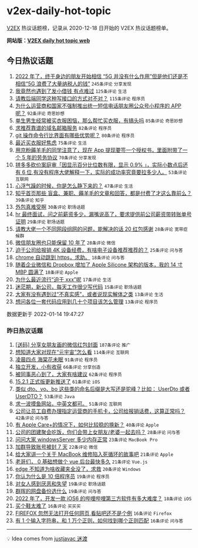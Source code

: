 # v2ex-daily-hot-topic

[V2EX](https://www.v2ex.com/) 热议话题榜，记录从 2020-12-18 日开始的 V2EX 热议话题榜单。

**网站版：[V2EX daily hot topic web](https://boojack.github.io/v2ex-daily-hot-topic-web/)**

## 今日热议话题

<!-- TODAY BEGIN -->

1. [2022 年了，终于身边的朋友开始相信 “5G 并没有什么作用”但是他们还是不相信“5G 浪费了大量纳税人的钱”](https://www.v2ex.com/t/828145) `245条评论` `分享发现`
1. [我竟然也遇到了发小借钱 有点难过](https://www.v2ex.com/t/828212) `125条评论` `生活`
1. [请教后端同学这种写接口的方式对不对？](https://www.v2ex.com/t/828191) `115条评论` `程序员`
1. [为什么运营商和国家不强制推出统一短信电话朋友圈公众号小程序的 APP 呢？](https://www.v2ex.com/t/828252) `92条评论` `奇思妙想`
1. [单生男生经常被买衣服困恼，那么帮忙买衣服，有搞头吗](https://www.v2ex.com/t/828174) `85条评论` `奇思妙想`
1. [求推荐靠谱的域名邮箱服务](https://www.v2ex.com/t/828181) `82条评论` `程序员`
1. [git 操作命令行比界面有哪些优势呢？](https://www.v2ex.com/t/828253) `80条评论` `程序员`
1. [最近买衣服好焦虑](https://www.v2ex.com/t/828167) `75条评论` `生活`
1. [用京粉薅羊毛的同学注意了，现在 App 提现要签一个授权书，里面附带了一个 5 年的劳务协议](https://www.v2ex.com/t/828157) `70条评论` `分享发现`
1. [拼多多砍价案庭审「因显示百分比位数有限，显示 0.9% 」，实际小数点后还有 6 位,有没有程序大佬解释一下，实际的成功率究竟要拉多少人。](https://www.v2ex.com/t/828162) `53条评论` `互联网`
1. [心浮气躁的时候，你是怎么静下来的？](https://www.v2ex.com/t/828183) `47条评论` `生活`
1. [知乎首页那些 盲盒、兼职、薅羊毛的文章和回答，都是付费了才这么靠前么？](https://www.v2ex.com/t/828144) `39条评论` `知乎`
1. [外包真难受啊](https://www.v2ex.com/t/828275) `30条评论` `职场话题`
1. [hr 最终面试，问之前薪资多少，漏嘴说高了，要求提供前公司薪资带转账单号证明](https://www.v2ex.com/t/828271) `29条评论` `职场话题`
1. [请教大佬一个不同网段组网的问题，能解决的话 20 红包感谢](https://www.v2ex.com/t/828251) `28条评论` `宽带症候群`
1. [微信朋友圈也只能保留 10 年了](https://www.v2ex.com/t/828173) `28条评论` `微信`
1. [迫于公司给报销 4K 设备经费，有啥电子设备推荐推荐的？](https://www.v2ex.com/t/828198) `25条评论` `问与答`
1. [chrome 自动跳到 https，求助。](https://www.v2ex.com/t/828236) `18条评论` `问与答`
1. [随着企业微信和 Dropbox 增加了 Apple Silicone 架构的版本，我的 14 寸 MBP 圆满了](https://www.v2ex.com/t/828193) `18条评论` `Apple`
1. [为什么最近流行“迫于 xxx”呢](https://www.v2ex.com/t/828246) `17条评论` `生活`
1. [迷茫期，新公司，每天工作很少写代码](https://www.v2ex.com/t/828303) `15条评论` `职场话题`
1. [大家有没有遇到过“不真实感”，或者说现实解体之类](https://www.v2ex.com/t/828356) `13条评论` `生活`
1. [想问各位一套代码应用到几十个项目该怎么管理](https://www.v2ex.com/t/828310) `13条评论` `程序员`

数据更新于 2022-01-14 19:47:27

<!-- TODAY END -->

### 昨日热议话题

<!-- YESTERDAY BEGIN -->

1. [[送码] 分享女朋友画的微信红包封面](https://www.v2ex.com/t/828046) `187条评论` `推广`
1. [想知道大家对现在“元宇宙”怎么看](https://www.v2ex.com/t/827970) `114条评论` `互联网`
1. [凌晨四点 海棠花未眠](https://www.v2ex.com/t/827935) `91条评论` `程序员`
1. [独立开发，小有收获](https://www.v2ex.com/t/827946) `66条评论` `分享创造`
1. [被同事恶心到了，大家有啥建议](https://www.v2ex.com/t/828054) `62条评论` `程序员`
1. [15.2.1 正式版更新推送了](https://www.v2ex.com/t/827955) `61条评论` `iOS`
1. [类似 dto、vo、bo 这些类的命名后缀是大写还是驼峰？比如： UserDto 或者 UserDTO？](https://www.v2ex.com/t/827939) `53条评论` `Java`
1. [求一波摸鱼网站，中英文都可。](https://www.v2ex.com/t/827938) `51条评论` `互联网`
1. [公司让员工自费办理指定运营商的手机卡，公司给报销话费，这算正常吗？](https://www.v2ex.com/t/827967) `42条评论` `问与答`
1. [有 Apple Care+的情况下，如何比较稳的换新？](https://www.v2ex.com/t/828015) `40条评论` `Apple`
1. [公司的团建聚会吃饭，你们会带上女朋友/老婆一起去吗？](https://www.v2ex.com/t/827991) `28条评论` `问与答`
1. [问问大家 windowsServer 多少内存正常](https://www.v2ex.com/t/827941) `23条评论` `MacBook Pro`
1. [加群导致账号被封 7 天](https://www.v2ex.com/t/828087) `22条评论` `微信`
1. [给大家讲一个关于 MacBook 维修陷入死循环的故事吧](https://www.v2ex.com/t/827988) `21条评论` `Apple`
1. [老哥们， 0 基础想做个 vue 后台最快多久](https://www.v2ex.com/t/827987) `21条评论` `Vue.js`
1. [edge 不知道为啥收藏夹全没了，求救](https://www.v2ex.com/t/827986) `20条评论` `Windows`
1. [你认为什么是 10 倍程序员](https://www.v2ex.com/t/828096) `19条评论` `程序员`
1. [对女人感到厌恶和失望](https://www.v2ex.com/t/828085) `19条评论` `职场话题`
1. [群晖的网盘备份选什么](https://www.v2ex.com/t/827964) `19条评论` `问与答`
1. [2022 年了，开发一款 iOS6 的哔哩哔哩第三方软件有多大难度？](https://www.v2ex.com/t/827966) `18条评论` `iOS`
1. [买个鞋太难了](https://www.v2ex.com/t/828119) `16条评论` `买买买`
1. [FIREFOX 忽然无法打开任何网页,看贴吧还不是个例](https://www.v2ex.com/t/828069) `16条评论` `Firefox`
1. [有 1 个输入字符串，和 1 万个正则，如何找到哪个正则匹配](https://www.v2ex.com/t/828016) `16条评论` `问与答`

<!-- YESTERDAY END -->

---

💡 Idea comes from [justjavac 迷渡](https://github.com/justjavac/)
